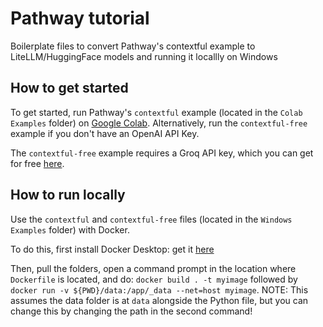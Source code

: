 # Pathway tutorial
Boilerplate files to convert Pathway's contextful example to LiteLLM/HuggingFace models and running it locallly on Windows

## How to get started

To get started, run Pathway's `contextful` example (located in the `Colab Examples` folder) on [Google Colab](https://colab.research.google.com/). Alternatively, run the `contextful-free` example if you don't have an OpenAI API Key.

The `contextful-free` example requires a Groq API key, which you can get for free [here](https://console.groq.com).

## How to run locally

Use the `contextful` and `contextful-free` files (located in the `Windows Examples` folder) with Docker.

To do this, first install Docker Desktop: get it [here](https://docs.docker.com/desktop/install/windows-install/)

Then, pull the folders, open a command prompt in the location where `Dockerfile` is located, and do: `docker build . -t myimage` followed by `docker run -v ${PWD}/data:/app/_data --net=host myimage`. NOTE: This assumes the data folder is at `data` alongside the Python file, but you can change this by changing the path in the second command!

